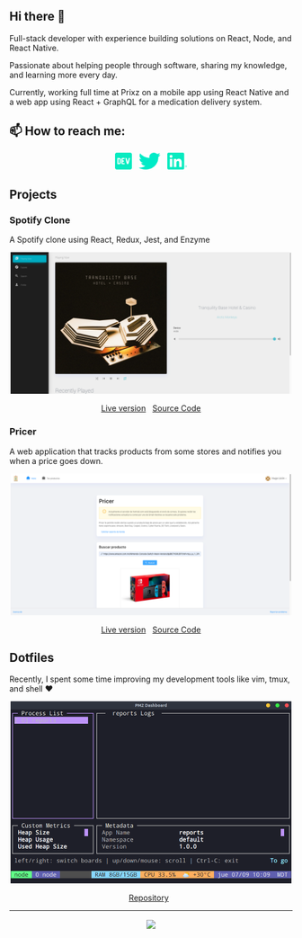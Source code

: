 ## Hi there 👋
Full-stack developer with experience building solutions on React, Node, and React Native.

Passionate about helping people through software, sharing my knowledge, and learning more every day.

Currently, working full time at Prixz on a mobile app using React Native and a web app using React + GraphQL for a medication delivery system.

## 📫 How to reach me:
<p align='center'>
<a href="https://dev.to/hugoliconv"><img height="30" src="https://raw.githubusercontent.com/HugoLiconV/HugoLiconV/master/img/devto-green.svg"></a>&nbsp;&nbsp;
<a href="https://twitter.com/HugoLiconV"><img height="30" src="https://raw.githubusercontent.com/HugoLiconV/HugoLiconV/master/img/twitter-green.svg"></a>&nbsp;&nbsp;
<a href="https://www.linkedin.com/in/hugoliconv/"><img height="30" src="https://raw.githubusercontent.com/HugoLiconV/HugoLiconV/master/img/linkedin-green.svg"></a>
</p>

## Projects
### Spotify Clone
A Spotify clone using React, Redux, Jest, and Enzyme
<p align='center'>
  <img width="500" src="https://github.com/HugoLiconV/Spotify-react/raw/master/screenshots/Desktop.png?raw=true" />
</p>
<p align='center'>
  <a href="https://react-spotify-player.firebaseapp.com/">Live version</a>&nbsp;&nbsp;
  <a href="https://github.com/HugoLiconV/Spotify-react" >Source Code</a>
</p>

### Pricer
A web application that tracks products from some stores and notifies you when a price goes down.
<p align='center'>
  <img width="500" src="https://github.com/HugoLiconV/Shop-scraper-v2/raw/master/screenshots/home%20-%20desktop.png?raw=true" />
</p>
<p align='center'>
  <a href="https://shop-scraper.firebaseapp.com/">Live version</a>&nbsp;&nbsp;
  <a href="https://github.com/HugoLiconV/Shop-scraper-website" >Source Code</a>
</p>

## Dotfiles
Recently, I spent some time improving my development tools like vim, tmux, and shell ♥
<p align='center'>
  <img width="500" src="https://github.com/HugoLiconV/dotfiles/raw/master/images/tmux.png" />
</p>
<p align='center'>
  <a href="https://github.com/HugoLiconV/dotfiles">Repository</a>&nbsp;&nbsp;
</p>

****

<p align='center'>
   <img align='center' src="https://visitor-badge.glitch.me/badge?page_id=hugoliconv.hugoliconv">
<p/>
